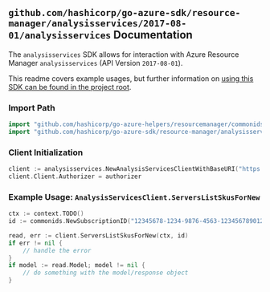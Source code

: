
## `github.com/hashicorp/go-azure-sdk/resource-manager/analysisservices/2017-08-01/analysisservices` Documentation

The `analysisservices` SDK allows for interaction with Azure Resource Manager `analysisservices` (API Version `2017-08-01`).

This readme covers example usages, but further information on [using this SDK can be found in the project root](https://github.com/hashicorp/go-azure-sdk/tree/main/docs).

### Import Path

```go
import "github.com/hashicorp/go-azure-helpers/resourcemanager/commonids"
import "github.com/hashicorp/go-azure-sdk/resource-manager/analysisservices/2017-08-01/analysisservices"
```


### Client Initialization

```go
client := analysisservices.NewAnalysisServicesClientWithBaseURI("https://management.azure.com")
client.Client.Authorizer = authorizer
```


### Example Usage: `AnalysisServicesClient.ServersListSkusForNew`

```go
ctx := context.TODO()
id := commonids.NewSubscriptionID("12345678-1234-9876-4563-123456789012")

read, err := client.ServersListSkusForNew(ctx, id)
if err != nil {
	// handle the error
}
if model := read.Model; model != nil {
	// do something with the model/response object
}
```

